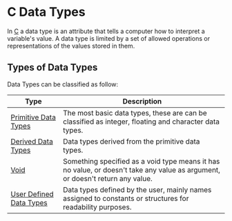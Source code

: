# C Data Types
In [C](./CS50x_C.md) a data type is an attribute that tells a computer how to interpret a variable's value. 
A data type is limited by a set of allowed operations or representations of the values stored in them. 

## Types of Data Types
Data Types can be classified as follow:

| Type                    | Description                                                                                                                 |
|-------------------------|---------------------------------------------------------------------------------------------------------------------------- |
| [Primitive Data Types](./CS50x_Primitive-Data-Types.md)|The most basic data types, these are can be classified as integer, floating and character data types.                        |
| [Derived Data Types](../Week-2_Arrays/CS50x_Derived-Data-Types.md)      |Data types derived from the primitive data types.                                                                            |
| [Void](./CS50x_Void.md)                    |Something specified as a void type means it has no value, or doesn't take any value as argument, or doesn't return any value.|
| [User Defined Data Types](../Week-4_Memory/CS50x_User-Defined-Data-Types.md) |Data types defined by the user, mainly names assigned to constants or structures for readability purposes.                   |
